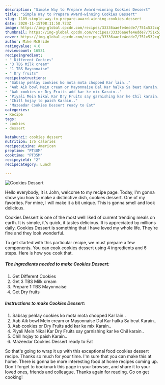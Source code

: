 ```yaml
---
description: "Simple Way to Prepare Award-winning Cookies Dessert"
title: "Simple Way to Prepare Award-winning Cookies Dessert"
slug: 1189-simple-way-to-prepare-award-winning-cookies-dessert
date: 2020-11-15T08:11:58.723Z
image: https://img-global.cpcdn.com/recipes/33336aaefe4edde7/751x532cq70/cookies-dessert-recipe-main-photo.jpg
thumbnail: https://img-global.cpcdn.com/recipes/33336aaefe4edde7/751x532cq70/cookies-dessert-recipe-main-photo.jpg
cover: https://img-global.cpcdn.com/recipes/33336aaefe4edde7/751x532cq70/cookies-dessert-recipe-main-photo.jpg
author: Mike McBride
ratingvalue: 4.6
reviewcount: 16531
recipeingredient:
- " Different Cookies"
- "3 TBS Milk cream"
- "1 TBS Mayonnaise"
- " Dry fruits"
recipeinstructions:
- "Sabsay pehlay cookies ko mota mota chopped Kar lain.."
- "Aab Aik bowl Mein cream or Mayonnaise Dal Kar halka Sa beat Karain.."
- "Aab cookies or Dry Fruits add kar ke mix Karain.."
- "Piyali Mein Nikal Kar Dry Fruits say garnishing kar ke Chil karain.."
- "Chill hojay to paish Karain.."
- "Mazeedar Cookies Dessert ready to Eat"
categories:
- Recipe
tags:
- cookies
- dessert

katakunci: cookies dessert 
nutrition: 176 calories
recipecuisine: American
preptime: "PT40M"
cooktime: "PT35M"
recipeyield: "2"
recipecategory: Lunch

---
```



![Cookies Dessert](https://img-global.cpcdn.com/recipes/33336aaefe4edde7/751x532cq70/cookies-dessert-recipe-main-photo.jpg)

Hello everybody, it is John, welcome to my recipe page. Today, I'm gonna show you how to make a distinctive dish, cookies dessert. One of my favorites. For mine, I will make it a bit unique. This is gonna smell and look delicious.



Cookies Dessert is one of the most well liked of current trending meals on earth. It is simple, it's quick, it tastes delicious. It is appreciated by millions daily. Cookies Dessert is something that I have loved my whole life. They're fine and they look wonderful.


To get started with this particular recipe, we must prepare a few components. You can cook cookies dessert using 4 ingredients and 6 steps. Here is how you cook that.

<!--inarticleads1-->

##### The ingredients needed to make Cookies Dessert:

1. Get  Different Cookies
1. Get 3 TBS Milk cream
1. Prepare 1 TBS Mayonnaise
1. Get  Dry fruits




<!--inarticleads2-->

##### Instructions to make Cookies Dessert:

1. Sabsay pehlay cookies ko mota mota chopped Kar lain..
1. Aab Aik bowl Mein cream or Mayonnaise Dal Kar halka Sa beat Karain..
1. Aab cookies or Dry Fruits add kar ke mix Karain..
1. Piyali Mein Nikal Kar Dry Fruits say garnishing kar ke Chil karain..
1. Chill hojay to paish Karain..
1. Mazeedar Cookies Dessert ready to Eat




So that's going to wrap it up with this exceptional food cookies dessert recipe. Thanks so much for your time. I'm sure that you can make this at home. There is gonna be more interesting food at home recipes coming up. Don't forget to bookmark this page in your browser, and share it to your loved ones, friends and colleague. Thanks again for reading. Go on get cooking!
